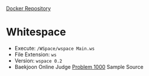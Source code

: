 [Docker Repository](https://registry.hub.docker.com/u/baekjoon/onlinejudge-ws)

# Whitespace

* Execute: `/WSpace/wspace Main.ws`
* File Extension: `ws`
* Version: `wspace 0.2`
* Baekjoon Online Judge [Problem 1000](https://www.acmicpc.net/problem/1000) Sample Source
````
    
	
	    	
	
	    	
	
	     
			   	
				      		     
	  		
 	
````


